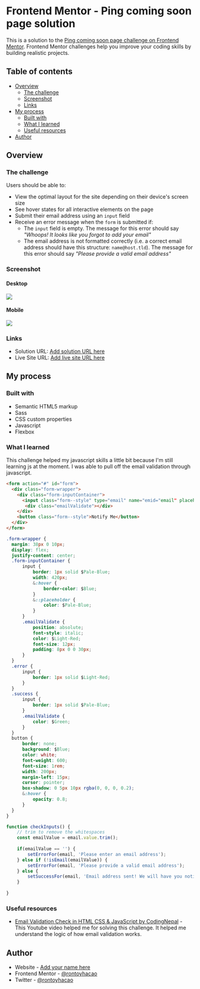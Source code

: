 # Frontend Mentor - Ping coming soon page solution

This is a solution to the [Ping coming soon page challenge on Frontend Mentor](https://www.frontendmentor.io/challenges/ping-single-column-coming-soon-page-5cadd051fec04111f7b848da). Frontend Mentor challenges help you improve your coding skills by building realistic projects. 

## Table of contents

- [Overview](#overview)
  - [The challenge](#the-challenge)
  - [Screenshot](#screenshot)
  - [Links](#links)
- [My process](#my-process)
  - [Built with](#built-with)
  - [What I learned](#what-i-learned)
  - [Useful resources](#useful-resources)
- [Author](#author)

## Overview

### The challenge

Users should be able to:

- View the optimal layout for the site depending on their device's screen size
- See hover states for all interactive elements on the page
- Submit their email address using an `input` field
- Receive an error message when the `form` is submitted if:
	- The `input` field is empty. The message for this error should say *"Whoops! It looks like you forgot to add your email"*
	- The email address is not formatted correctly (i.e. a correct email address should have this structure: `name@host.tld`). The message for this error should say *"Please provide a valid email address"*

### Screenshot

#### Desktop

![](./desktop.jpg)

#### Mobile

![](./mobile.jpg)

### Links

- Solution URL: [Add solution URL here](https://github.com/rontoyhacao/Ping-single-column-coming-soon-page)
- Live Site URL: [Add live site URL here](https://ping-single-column-coming-soon-page-git-main-rontoyhacao.vercel.app/)

## My process

### Built with

- Semantic HTML5 markup
- Sass
- CSS custom properties
- Javascript
- Flexbox

### What I learned

This challenge helped my javascript skills a little bit because I'm still learning js at the moment. I was able to pull off the email validation through javascript.

```html
<form action="#" id="form">
  <div class="form-wrapper">
    <div class="form-inputContainer">
      <input class="form--style" type="email" name="emid="email" placeholder="Your email address" aria-label="EInput Field">
       <div class="emailValidate"></div>
    </div>
    <button class="form--style">Notify Me</button>
  </div>
</form>
```
```css
.form-wrapper {
  margin: 38px 0 10px;
  display: flex;
  justify-content: center;
  .form-inputContainer {
      input {
          border: 1px solid $Pale-Blue;
          width: 420px;
          &:hover {
              border-color: $Blue;
          }
          &::placeholder {
              color: $Pale-Blue;
          }
      }
      .emailValidate {
          position: absolute;
          font-style: italic;
          color: $Light-Red;
          font-size: 12px;
          padding: 8px 0 0 30px;
      }
  }
  .error {
      input {
          border: 1px solid $Light-Red;
      }
  }
  .success {
      input {
          border: 1px solid $Pale-Blue;
      }
      .emailValidate {
          color: $Green;
      }
  }
  button {
      border: none;
      background: $Blue;
      color: white;
      font-weight: 600;
      font-size: 1rem;
      width: 200px;
      margin-left: 15px;
      cursor: pointer;
      box-shadow: 0 5px 10px rgba(0, 0, 0, 0.2);
      &:hover {
          opacity: 0.8;
      }
  }
}
```
```js
function checkInputs() {
	// trim to remove the whitespaces
	const emailValue = email.value.trim();
	
	if(emailValue == '') {
		setErrorFor(email, 'Please enter an email address');
	} else if (!isEmail(emailValue)) {
		setErrorFor(email, 'Please provide a valid email address');
	} else {
		setSuccessFor(email, 'Email address sent! We will have you notified');
	}
	
}
```

### Useful resources

- [Email Validation Check in HTML CSS & JavaScript by CodingNepal](https://www.youtube.com/watch?v=qGzJtVbXPhY) - This Youtube video helped me for solving this challenge. It helped me understand the logic of how email validation works. 

## Author

- Website - [Add your name here](https://www.your-site.com)
- Frontend Mentor - [@rontoyhacao](https://www.frontendmentor.io/profile/rontoyhacao)
- Twitter - [@rontoyhacao](https://twitter.com/rontoyhacao)

